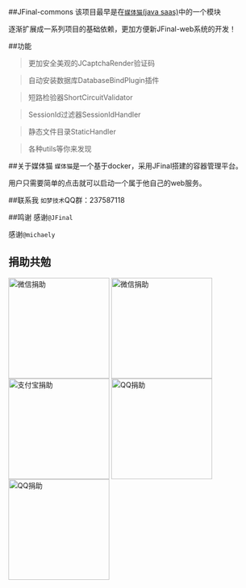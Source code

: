 ##JFinal-commons
该项目最早是在[`媒体猫`(java saas)](http://www.meitimao.com)中的一个模块

逐渐扩展成一系列项目的基础依赖，更加方便新JFinal-web系统的开发！


##功能
>更加安全美观的JCaptchaRender验证码

>自动安装数据库DatabaseBindPlugin插件

>短路检验器ShortCircuitValidator

>SessionId过滤器SessionIdHandler

>静态文件目录StaticHandler

>各种utils等你来发现


##关于媒体猫
`媒体猫`是一个基于docker，采用JFinal搭建的容器管理平台。

用户只需要简单的点击就可以启动一个属于他自己的web服务。


##联系我
`如梦技术`QQ群：237587118

##鸣谢
感谢`@JFinal`

感谢`@michaely`


## 捐助共勉
<img src="http://soft.dreamlu.net/weixin-9.jpg" width = "200" alt="微信捐助" align=center />
<img src="http://soft.dreamlu.net/weixin-19.jpg" width = "200" alt="微信捐助" align=center />
<img src="http://soft.dreamlu.net/alipay.png" width = "200" alt="支付宝捐助" align=center />

<img src="http://soft.dreamlu.net/qq-9.jpg" width = "200" alt="QQ捐助" align=center />
<img src="http://soft.dreamlu.net/qq-19.jpg" width = "200" alt="QQ捐助" align=center />

